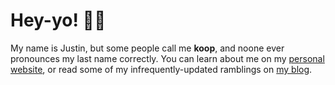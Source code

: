 # Hey-yo! 👋🏻

My name is Justin, but some people call me __koop__, and noone ever pronounces my last name correctly. You can learn about me on my [personal website](https://kopepasah.com), or read some of my infrequently-updated ramblings on [my blog](https://koop.sh).
